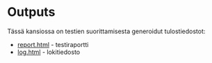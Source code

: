 # Outputs

Tässä kansiossa on testien suorittamisesta generoidut tulostiedostot:

- [report.html](/outputs/report.html) - testiraportti
- [log.html](/outputs/log.html) - lokitiedosto